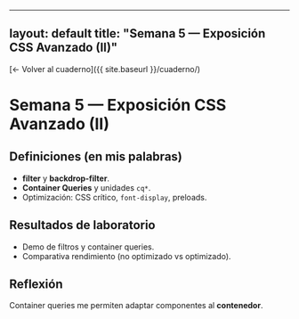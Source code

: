 
---
layout: default
title: "Semana 5 — Exposición CSS Avanzado (II)"
---
[← Volver al cuaderno]({{ site.baseurl }}/cuaderno/)

# Semana 5 — Exposición CSS Avanzado (II)
## Definiciones (en mis palabras)
- **filter** y **backdrop-filter**.
- **Container Queries** y unidades `cq*`.
- Optimización: CSS crítico, `font-display`, preloads.

## Resultados de laboratorio
- Demo de filtros y container queries.
- Comparativa rendimiento (no optimizado vs optimizado).

## Reflexión
Container queries me permiten adaptar componentes al **contenedor**.
